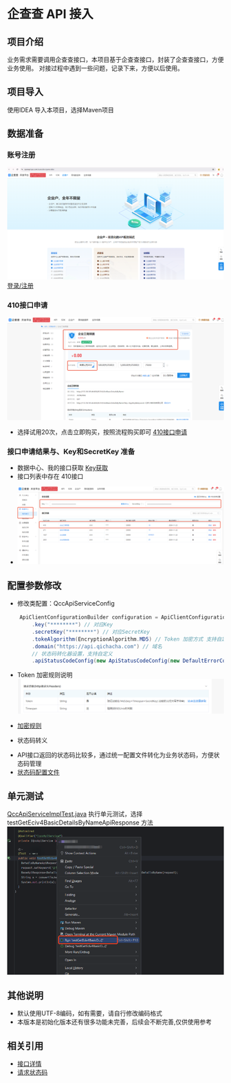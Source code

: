 # 企查查 API 接入
## 项目介绍
业务需求需要调用企查查接口，本项目基于企查查接口，封装了企查查接口，方便业务使用。
对接过程中遇到一些问题，记录下来，方便以后使用。

## 项目导入

使用IDEA 导入本项目，选择Maven项目

## 数据准备

### 账号注册

![img.png](png/img_login.png)
[登录/注册](https://openapi.qcc.com?source=send_a_sunflower)

### 410接口申请

![img_2.png](png/img_2.png)

* 选择试用20次，点击立即购买，按照流程购买即可 [410接口申请](https://openapi.qcc.com/dataApi/410?source=send_a_sunflower)

### 接口申请结果与、Key和SecretKey 准备

- 数据中心、我的接口获取 [Key获取](https://openapi.qcc.com/manage/data/interface?source=send_a_sunflower)
- 接口列表中存在 410接口

* ![img_3.png](png/img_3.png)

## 配置参数修改

* 修改类配置：QccApiServiceConfig

```java
    ApiClientConfigurationBuilder configuration = ApiClientConfiguration.builder()
        .key("********") // 对应Key
        .secretKey("********") // 对应SecretKey
        .tokeAlgorithm(EncryptionAlgorithm.MD5) // Token 加密方式 支持自定义
        .domain("https://api.qichacha.com") // 域名
        // 状态码转化器设置，支持自定义
        .apiStatusCodeConfig(new ApiStatusCodeConfig(new DefaultErrorCodeLoader("msg/qcc_errors_convert.config"))); 
```

* Token 加密规则说明
  ![img_1.png](png/img_1.png)

- [加密规则](https://openapi.qcc.com/dataApi/410?source=send_a_sunflower)

* 状态码转义
- API接口返回的状态码比较多，通过统一配置文件转化为业务状态码，方便状态码管理
- [状态码配置文件](src/main/resources/msg/qcc_errors_convert.config)

## 单元测试

[QccApiServiceImplTest.java](src%2Ftest%2Fjava%2Fcom%2Forg%2Fqcc%2Fdataapi%2Fapi%2Fimpl%2FQccApiServiceImplTest.java)
执行单元测试，选择 testGetEciv4BasicDetailsByNameApiResponse 方法
![img_4.png](png/img_4.png)

## 其他说明

* 默认使用UTF-8编码，如有需要，请自行修改编码格式
* 本版本是初始化版本还有很多功能未完善，后续会不断完善,仅供使用参考

## 相关引用

* [接口详情](https://openapi.qcc.com/dataApi/410?source=send_a_sunflower)
* [请求状态码](https://openapi.qcc.com/services/after/status?source=send_a_sunflower)

